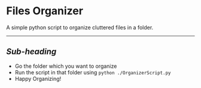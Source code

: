 # Files Organizer
A simple python script to organize cluttered files in a folder.

------------
*Sub-heading*
------------

- Go the folder which you want to organize
- Run the script in that folder using ``` python ./OrganizerScript.py ```
- Happy Organizing!

